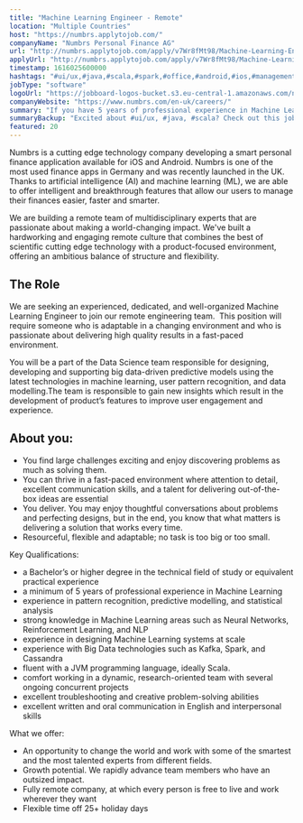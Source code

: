 ```yaml
---
title: "Machine Learning Engineer - Remote"
location: "Multiple Countries"
host: "https://numbrs.applytojob.com/"
companyName: "Numbrs Personal Finance AG"
url: "http://numbrs.applytojob.com/apply/v7Wr8fMt98/Machine-Learning-Engineer-Remote"
applyUrl: "http://numbrs.applytojob.com/apply/v7Wr8fMt98/Machine-Learning-Engineer-Remote"
timestamp: 1616025600000
hashtags: "#ui/ux,#java,#scala,#spark,#office,#android,#ios,#management,#cassandra,#finance"
jobType: "software"
logoUrl: "https://jobboard-logos-bucket.s3.eu-central-1.amazonaws.com/numbrs-personal-finance-ag"
companyWebsite: "https://www.numbrs.com/en-uk/careers/"
summary: "If you have 5 years of professional experience in Machine Learning, Numbrs Personal Finance AG is looking for someone with your knowledge."
summaryBackup: "Excited about #ui/ux, #java, #scala? Check out this job post!"
featured: 20
---
```


Numbrs is a cutting edge technology company developing a smart personal finance application available for iOS and Android. Numbrs is one of the most used finance apps in Germany and was recently launched in the UK. Thanks to artificial intelligence (AI) and machine learning (ML), we are able to offer intelligent and breakthrough features that allow our users to manage their finances easier, faster and smarter.

We are building a remote team of multidisciplinary experts that are passionate about making a world-changing impact. We've built a hardworking and engaging remote culture that combines the best of scientific cutting edge technology with a product-focused environment, offering an ambitious balance of structure and flexibility.

## The Role

We are seeking an experienced, dedicated, and well-organized Machine Learning Engineer to join our remote engineering team.  This position will require someone who is adaptable in a changing environment and who is passionate about delivering high quality results in a fast-paced environment.

You will be a part of the Data Science team responsible for designing, developing and supporting big data-driven predictive models using the latest technologies in machine learning, user pattern recognition, and data modelling.The team is responsible to gain new insights which result in the development of product’s features to improve user engagement and experience.

## About you:

*   You find large challenges exciting and enjoy discovering problems as much as solving them.
*   You can thrive in a fast-paced environment where attention to detail, excellent communication skills, and a talent for delivering out-of-the-box ideas are essential
*   You deliver. You may enjoy thoughtful conversations about problems and perfecting designs, but in the end, you know that what matters is delivering a solution that works every time.
*   Resourceful, flexible and adaptable; no task is too big or too small.

Key Qualifications:

*   a Bachelor’s or higher degree in the technical field of study or equivalent practical experience
*   a minimum of 5 years of professional experience in Machine Learning
*   experience in pattern recognition, predictive modelling, and statistical analysis
*   strong knowledge in Machine Learning areas such as Neural Networks, Reinforcement Learning, and NLP
*   experience in designing Machine Learning systems at scale
*   experience with Big Data technologies such as Kafka, Spark, and Cassandra
*   fluent with a JVM programming language, ideally Scala.
*   comfort working in a dynamic, research-oriented team with several ongoing concurrent projects
*   excellent troubleshooting and creative problem-solving abilities
*   excellent written and oral communication in English and interpersonal skills

What we offer:

*   An opportunity to change the world and work with some of the smartest and the most talented experts from different fields. 
*   Growth potential. We rapidly advance team members who have an outsized impact. 
*   Fully remote company, at which every person is free to live and work wherever they want
*   Flexible time off 25+ holiday days
